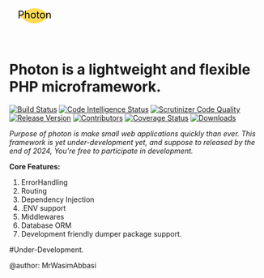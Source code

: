<svg xmlns="http://www.w3.org/2000/svg" width="100" height="100" viewBox="0 0 100 100">
  <!-- Light beam representing a photon -->
  <path d="M20 50 Q50 20 80 50 Q50 80 20 50 Z" fill="#ffdb58"/>
  <!-- Text "Photon" -->
  <text x="50%" y="50%" dominant-baseline="middle" text-anchor="middle" font-size="20" fill="#000">Photon</text>
</svg>

# Photon is a lightweight and flexible PHP microframework.
 

[![Build Status](https://scrutinizer-ci.com/g/MrWasimAbbasi/photon/badges/build.png?b=main)](https://scrutinizer-ci.com/g/MrWasimAbbasi/photon/build-status/main)
[![Code Intelligence Status](https://scrutinizer-ci.com/g/MrWasimAbbasi/photon/badges/code-intelligence.svg?b=main)](https://scrutinizer-ci.com/code-intelligence)
[![Scrutinizer Code Quality](https://scrutinizer-ci.com/g/MrWasimAbbasi/photon/badges/quality-score.png?b=main)](https://scrutinizer-ci.com/g/MrWasimAbbasi/photon/?branch=main)
[![Release Version](https://img.shields.io/github/v/release/MrWasimAbbasi/photon.svg)](https://github.com/MrWasimAbbasi/photon/releases/)
[![Contributors](https://img.shields.io/github/contributors/MrWasimAbbasi/photon.svg)](https://github.com/MrWasimAbbasi/photon/graphs/contributors)
[![Coverage Status](https://coveralls.io/repos/github/MrWasimAbbasi/photon/badge.svg)](https://coveralls.io/github/MrWasimAbbasi/photon)
[![Downloads](https://img.shields.io/github/downloads/MrWasimAbbasi/photon/total.svg)](https://github.com/MrWasimAbbasi/photon/releases/)

*Purpose of photon is make small web applications quickly than ever. This framework is yet under-development yet, and suppose to released by the end of 2024, You're free to participate in development.*

**Core Features:**


1. ErrorHandling
2. Routing
3. Dependency Injection
4. .ENV support
5. Middlewares
6. Database ORM
7. Development friendly dumper package support.




#Under-Development.










@author: MrWasimAbbasi
